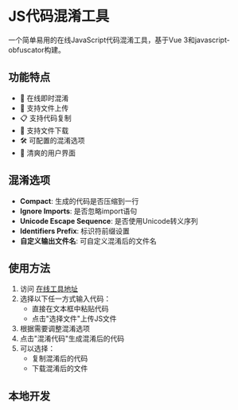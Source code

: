 # JS代码混淆工具

一个简单易用的在线JavaScript代码混淆工具，基于Vue 3和javascript-obfuscator构建。

## 功能特点

- 🚀 在线即时混淆
- 📁 支持文件上传
- 📋 支持代码复制
- 💾 支持文件下载
- 🛠 可配置的混淆选项
- 🎨 清爽的用户界面

## 混淆选项

- **Compact**: 生成的代码是否压缩到一行
- **Ignore Imports**: 是否忽略import语句
- **Unicode Escape Sequence**: 是否使用Unicode转义序列
- **Identifiers Prefix**: 标识符前缀设置
- **自定义输出文件名**: 可自定义混淆后的文件名

## 使用方法

1. 访问 [在线工具地址](https://jingjingxinshang.github.io/cf_worker_obfuscator)
2. 选择以下任一方式输入代码：
   - 直接在文本框中粘贴代码
   - 点击"选择文件"上传JS文件
3. 根据需要调整混淆选项
4. 点击"混淆代码"生成混淆后的代码
5. 可以选择：
   - 复制混淆后的代码
   - 下载混淆后的文件

## 本地开发
